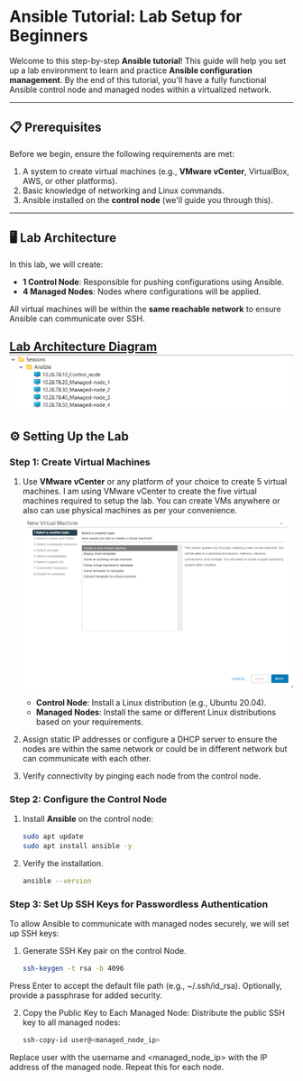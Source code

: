 # Ansible Tutorial: Lab Setup for Beginners  

Welcome to this step-by-step **Ansible tutorial**! This guide will help you set up a lab environment to learn and practice **Ansible configuration management**. By the end of this tutorial, you'll have a fully functional Ansible control node and managed nodes within a virtualized network.  

---

## 📋 Prerequisites  

Before we begin, ensure the following requirements are met:  
1. A system to create virtual machines (e.g., **VMware vCenter**, VirtualBox, AWS, or other platforms). 
2. Basic knowledge of networking and Linux commands.  
3. Ansible installed on the **control node** (we'll guide you through this).  

---

## 🖥️ Lab Architecture  

In this lab, we will create:  
- **1 Control Node**: Responsible for pushing configurations using Ansible.  
- **4 Managed Nodes**: Nodes where configurations will be applied.  

All virtual machines will be within the **same reachable network** to ensure Ansible can communicate over SSH.  

[Lab Architecture Diagram](#) ![Lab Structure](image.png)  
---

## ⚙️ Setting Up the Lab  

### Step 1: Create Virtual Machines  
1. Use **VMware vCenter** or any platform of your choice to create 5 virtual machines.
   I am using VMware vCenter to create the five virtual machines required to setup the lab. You can create VMs anywhere or also can use physical machines as per your convenience.
   ![Creating VMs in Vcenter](image-1.png)

   - **Control Node**: Install a Linux distribution (e.g., Ubuntu 20.04).  
   - **Managed Nodes**: Install the same or different Linux distributions based on your requirements.  
2. Assign static IP addresses or configure a DHCP server to ensure the nodes are within the same network or could be in different network but can communicate with each other. 
3. Verify connectivity by pinging each node from the control node.  

### Step 2: Configure the Control Node  
1. Install **Ansible** on the control node:  
   ```bash
   sudo apt update
   sudo apt install ansible -y

2. Verify the installation. 
   ```bash
   ansible --version

### Step 3: Set Up SSH Keys for Passwordless Authentication
  To allow Ansible to communicate with managed nodes securely, we will set up SSH keys:
1. Generate SSH Key pair on the control Node. 
   ```bash
   ssh-keygen -t rsa -b 4096

Press Enter to accept the default file path (e.g., ~/.ssh/id_rsa).
Optionally, provide a passphrase for added security.

2. Copy the Public Key to Each Managed Node:
Distribute the public SSH key to all managed nodes:
   ``` bash
   ssh-copy-id user@<managed_node_ip>

Replace user with the username and <managed_node_ip> with the IP address of the managed node. Repeat this for each node.

